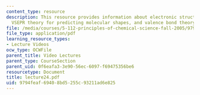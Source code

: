 ```yaml
---
content_type: resource
description: This resource provides information about electronic structure theory,
  VSEPR theory for predicting molecular shapes, and valence bond theory.
file: /media/courses/5-112-principles-of-chemical-science-fall-2005/9794feaf69408bd5255c93211ad6e825_lecture24.pdf
file_type: application/pdf
learning_resource_types:
- Lecture Videos
ocw_type: OCWFile
parent_title: Video Lectures
parent_type: CourseSection
parent_uid: 0f6eafa3-3e90-56ec-6097-f69475356be6
resourcetype: Document
title: lecture24.pdf
uid: 9794feaf-6940-8bd5-255c-93211ad6e825
---
```

